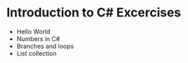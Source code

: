 # Introduction to C# Excercises

* Hello World
* Numbers in C#
* Branches and loops
* List collection


